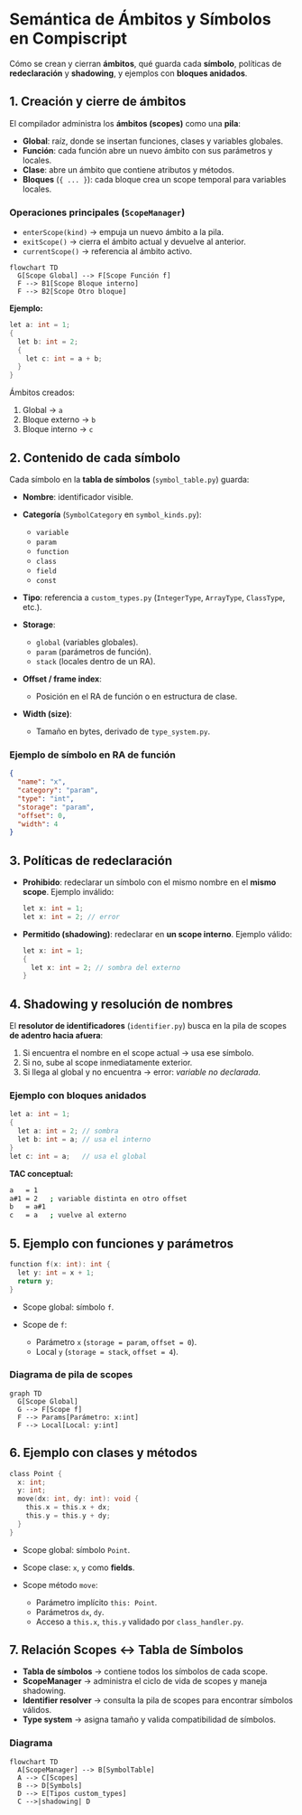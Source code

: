 # Semántica de Ámbitos y Símbolos en Compiscript

Cómo se crean y cierran **ámbitos**, qué guarda cada **símbolo**, políticas de **redeclaración** y **shadowing**, y ejemplos con **bloques anidados**.

## 1. Creación y cierre de ámbitos

El compilador administra los **ámbitos (scopes)** como una **pila**:

* **Global**: raíz, donde se insertan funciones, clases y variables globales.
* **Función**: cada función abre un nuevo ámbito con sus parámetros y locales.
* **Clase**: abre un ámbito que contiene atributos y métodos.
* **Bloques** (`{ ... }`): cada bloque crea un scope temporal para variables locales.

### Operaciones principales (`ScopeManager`)

* `enterScope(kind)` → empuja un nuevo ámbito a la pila.
* `exitScope()` → cierra el ámbito actual y devuelve al anterior.
* `currentScope()` → referencia al ámbito activo.

```mermaid
flowchart TD
  G[Scope Global] --> F[Scope Función f]
  F --> B1[Scope Bloque interno]
  F --> B2[Scope Otro bloque]
```

**Ejemplo:**

```c
let a: int = 1;
{
  let b: int = 2;
  {
    let c: int = a + b;
  }
}
```

Ámbitos creados:

1. Global → `a`
2. Bloque externo → `b`
3. Bloque interno → `c`

## 2. Contenido de cada símbolo

Cada símbolo en la **tabla de símbolos** (`symbol_table.py`) guarda:

* **Nombre**: identificador visible.
* **Categoría** (`SymbolCategory` en `symbol_kinds.py`):

  * `variable`
  * `param`
  * `function`
  * `class`
  * `field`
  * `const`
* **Tipo**: referencia a `custom_types.py` (`IntegerType`, `ArrayType`, `ClassType`, etc.).
* **Storage**:

  * `global` (variables globales).
  * `param` (parámetros de función).
  * `stack` (locales dentro de un RA).
* **Offset / frame index**:

  * Posición en el RA de función o en estructura de clase.
* **Width (size)**:

  * Tamaño en bytes, derivado de `type_system.py`.

### Ejemplo de símbolo en RA de función

```json
{
  "name": "x",
  "category": "param",
  "type": "int",
  "storage": "param",
  "offset": 0,
  "width": 4
}
```

## 3. Políticas de redeclaración

* **Prohibido**: redeclarar un símbolo con el mismo nombre en el **mismo scope**.
  Ejemplo inválido:

  ```c
  let x: int = 1;
  let x: int = 2; // error
  ```

* **Permitido (shadowing)**: redeclarar en **un scope interno**.
  Ejemplo válido:

  ```c
  let x: int = 1;
  {
    let x: int = 2; // sombra del externo
  }
  ```

## 4. Shadowing y resolución de nombres

El **resolutor de identificadores** (`identifier.py`) busca en la pila de scopes **de adentro hacia afuera**:

1. Si encuentra el nombre en el scope actual → usa ese símbolo.
2. Si no, sube al scope inmediatamente exterior.
3. Si llega al global y no encuentra → error: *variable no declarada*.

### Ejemplo con bloques anidados

```c
let a: int = 1;
{
  let a: int = 2; // sombra
  let b: int = a; // usa el interno
}
let c: int = a;   // usa el global
```

**TAC conceptual:**

```bash
a   = 1
a#1 = 2   ; variable distinta en otro offset
b   = a#1
c   = a   ; vuelve al externo
```

## 5. Ejemplo con funciones y parámetros

```c
function f(x: int): int {
  let y: int = x + 1;
  return y;
}
```

* Scope global: símbolo `f`.
* Scope de `f`:

  * Parámetro `x` (`storage = param`, `offset = 0`).
  * Local `y` (`storage = stack`, `offset = 4`).

### Diagrama de pila de scopes

```mermaid
graph TD
  G[Scope Global]
  G --> F[Scope f]
  F --> Params[Parámetro: x:int]
  F --> Local[Local: y:int]
```

## 6. Ejemplo con clases y métodos

```c
class Point {
  x: int;
  y: int;
  move(dx: int, dy: int): void {
    this.x = this.x + dx;
    this.y = this.y + dy;
  }
}
```

* Scope global: símbolo `Point`.
* Scope clase: `x`, `y` como **fields**.
* Scope método `move`:

  * Parámetro implícito `this: Point`.
  * Parámetros `dx`, `dy`.
  * Acceso a `this.x`, `this.y` validado por `class_handler.py`.

## 7. Relación Scopes ↔ Tabla de Símbolos

* **Tabla de símbolos** → contiene todos los símbolos de cada scope.
* **ScopeManager** → administra el ciclo de vida de scopes y maneja shadowing.
* **Identifier resolver** → consulta la pila de scopes para encontrar símbolos válidos.
* **Type system** → asigna tamaño y valida compatibilidad de símbolos.

### Diagrama

```mermaid
flowchart TD
  A[ScopeManager] --> B[SymbolTable]
  A --> C[Scopes]
  B --> D[Symbols]
  D --> E[Tipos custom_types]
  C -->|shadowing| D
```
